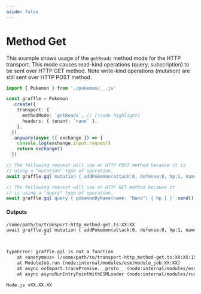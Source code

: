```yaml
---
aside: false
---
```


# Method Get

This example shows usage of the `getReads` method mode for the HTTP transport. This mode causes read-kind operations (query, subscription)
to be sent over HTTP GET method. Note write-kind operations (mutation) are still sent over HTTP POST method.

<!-- dprint-ignore-start -->
```ts twoslash
import { Pokemon } from './pokemon/__.js'

const graffle = Pokemon
  .create({
    transport: {
      methodMode: `getReads`, // [!code highlight]
      headers: { tenant: `nano` },
    },
  })
  .anyware(async ({ exchange }) => {
    console.log(exchange.input.request)
    return exchange()
  })

// The following request will use an HTTP POST method because it is
// using a "mutation" type of operation.
await graffle.gql`mutation { addPokemon(attack:0, defense:0, hp:1, name:"Nano", type: grass) { name } }`.send()

// The following request will use an HTTP GET method because it
// is using a "query" type of operation.
await graffle.gql`query { pokemonByName(name: "Nano") { hp } }`.send()
```
<!-- dprint-ignore-end -->

#### Outputs

<!-- dprint-ignore-start -->
```txt
/some/path/to/transport-http_method-get.ts:XX:XX
await graffle.gql`mutation { addPokemon(attack:0, defense:0, hp:1, name:"Nano", type: grass) { name } }`.send()
              ^


TypeError: graffle.gql is not a function
    at <anonymous> (/some/path/to/transport-http_method-get.ts:XX:XX:15)
    at ModuleJob.run (node:internal/modules/esm/module_job:XX:XX)
    at async onImport.tracePromise.__proto__ (node:internal/modules/esm/loader:XX:XX)
    at async asyncRunEntryPointWithESMLoader (node:internal/modules/run_main:XX:XX)

Node.js vXX.XX.XX
```
<!-- dprint-ignore-end -->
